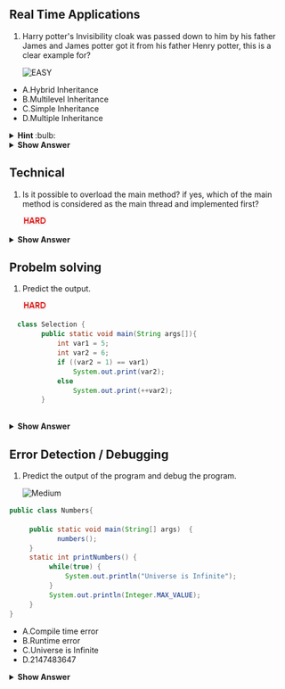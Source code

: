 ## Real Time Applications



1. Harry potter's Invisibility cloak was passed down to him by his father James and James potter got it from his father Henry potter, this is a clear example for?

   ![EASY](https://github.com/revaturelabs/JavaFSQuestions/blob/main/Java/JavaIntro/JavaFeatures/Easy%20(2).jpg)

- A.Hybrid Inheritance
- B.Multilevel Inheritance
- C.Simple Inheritance
- D.Multiple Inheritance

<details><summary> <b>Hint </b> :bulb:</summary>
  
   
  Invisibility Cloak is an object and harry,james and herny are classes.
  </details>

<details><summary> <b>Show Answer</b> </summary>
  
  **Ans**: B
  
  **Explanation**: Invisibility Cloak is a family heirloom for potters, A property is passed down from one class(generation) to another, this is a clear example of multilevel inheritance
</details>




## Technical

1. Is it possible to overload the main method? if yes, which of the main method is considered as the main thread and implemented first?

    ![HARD](hard.jpg)



<details><summary> <b>Show Answer</b> </summary>
  
  **Ans**: Yes
  
  **Explanation**: the main method like any other method can be overloaded, in such a scenario, java launcher will search for "public static void main(String[] args)" and implementes it first.
  
</details>

## Probelm solving

1. Predict the output.

    ![HARD](hard.jpg)
``` java
  class Selection {
        public static void main(String args[]){
            int var1 = 5; 
            int var2 = 6;
            if ((var2 = 1) == var1)
                System.out.print(var2);
            else 
                System.out.print(++var2);
        }
        
   ```
 


<details><summary> <b>Show Answer</b> </summary>
  
  **Ans**: 2
  
  **Explanation**:  In the "if" condition the value for var2 is changed to 1,Since var1 is not equal to var2, the else condition is implemented, in the else condition var2 is incremented by one, so the output is 2. 
  </details>
  


## Error Detection / Debugging

1. Predict the output of the program and debug the program.  

    ![Medium](https://github.com/revaturelabs/JavaFSQuestions/blob/main/Java/JavaIntro/JavaFeatures/Project%203%20(2).jpg)       

``` java
public class Numbers{ 

     public static void main(String[] args)  {
            numbers(); 
     } 
     static int printNumbers() { 
          while(true) { 
              System.out.println("Universe is Infinite"); 
          } 
          System.out.println(Integer.MAX_VALUE); 
     } 
} 
```
  
  - A.Compile time error
  - B.Runtime error
  - C.Universe is Infinite
  - D.2147483647
  
  
  <details>
  <summary> <b>Show Answer</b> </summary>
  
  **Ans**: A
  
  **Explanation**: the outcome of the program is the compile-time error and it's caused by the unreachable statement after the infinite while loop.
  
  </details>
  








